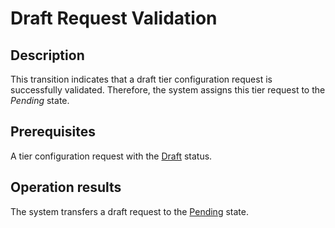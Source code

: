 # Draft Request Validation
## Description
This transition indicates that a draft tier configuration request is successfully validated. Therefore, the system assigns this tier request to the *Pending* state.
## Prerequisites
A tier configuration request with the [Draft](s-a-draft.html) status.
## Operation results
The system transfers a draft request to the [Pending](s-b-pending.html) state.